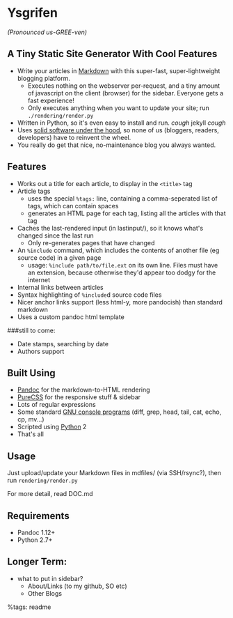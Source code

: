 Ysgrifen 
========

*(Pronounced us-GREE-ven)*

A Tiny Static Site Generator With Cool Features
----------------------


* Write your articles in [Markdown](http://commonmark.org/) with this super-fast, super-lightweight blogging platform.
	- Executes nothing on the webserver per-request,
	and a tiny amount of javascript on the client (browser) for the sidebar. Everyone gets a fast experience!
	- Only executes anything when you want to update your site; run `./rendering/render.py`
* Written in Python, so it's even easy to install and run. *cough* jekyll *cough*
* Uses [solid software under the hood](#builton), so none of us (bloggers, readers, developers) have to reinvent the wheel.
* You really do get that nice, no-maintenance blog you always wanted.

Features
--------

* Works out a title for each article, to display in the `<title>` tag
* Article tags
    - uses the special `%tags:` line, containing a comma-seperated list of tags, which can contain spaces
    - generates an HTML page for each tag, listing all the articles with that tag
* Caches the last-rendered input (in lastinput/), so it knows what's changed since the last run
	- Only re-generates pages that have changed
* An `%include` command, which includes the contents of another file (eg source code) in a given page
	- usage: `%include path/to/file.ext` on its own line. Files must have an extension, because otherwise they'd appear too dodgy for the internet
* Internal links between articles
* Syntax highlighting of `%include`d source code files
* Nicer anchor links support (less html-y, more pandocish) than standard markdown
* Uses a custom pandoc html template

###still to come:

* Date stamps, searching by date
* Authors support

<a name="builton"></a>Built Using
-----------

* [Pandoc](http://pandoc.org/) for the markdown-to-HTML rendering
* [PureCSS](http://purecss.io/) for the responsive stuff & sidebar
* Lots of regular expressions
* Some standard [GNU console programs](http://www.gnu.org/manual/blurbs.html) (diff, grep, head, tail, cat, echo, cp, mv...)
* Scripted using [Python](http://www.python.org/) 2
* That's all


Usage
---

Just upload/update your Markdown files in mdfiles/ (via SSH/rsync?), then run `rendering/render.py`

For more detail, read DOC.md

Requirements
----
* Pandoc 1.12+
* Python 2.7+


Longer Term:
------------
* what to put in sidebar?
	- About/Links (to my github, SO etc)
	- Other Blogs


%tags: readme
